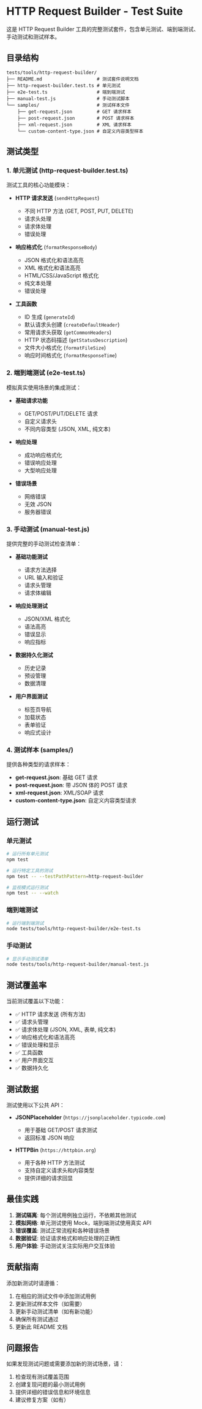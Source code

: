 # HTTP Request Builder - Test Suite

这是 HTTP Request Builder 工具的完整测试套件，包含单元测试、端到端测试、手动测试和测试样本。

## 目录结构

```
tests/tools/http-request-builder/
├── README.md                    # 测试套件说明文档
├── http-request-builder.test.ts # 单元测试
├── e2e-test.ts                  # 端到端测试
├── manual-test.js               # 手动测试脚本
└── samples/                     # 测试样本文件
    ├── get-request.json         # GET 请求样本
    ├── post-request.json        # POST 请求样本
    ├── xml-request.json         # XML 请求样本
    └── custom-content-type.json # 自定义内容类型样本
```

## 测试类型

### 1. 单元测试 (http-request-builder.test.ts)

测试工具的核心功能模块：

- **HTTP 请求发送** (`sendHttpRequest`)
  - 不同 HTTP 方法 (GET, POST, PUT, DELETE)
  - 请求头处理
  - 请求体处理
  - 错误处理

- **响应格式化** (`formatResponseBody`)
  - JSON 格式化和语法高亮
  - XML 格式化和语法高亮
  - HTML/CSS/JavaScript 格式化
  - 纯文本处理
  - 错误处理

- **工具函数**
  - ID 生成 (`generateId`)
  - 默认请求头创建 (`createDefaultHeader`)
  - 常用请求头获取 (`getCommonHeaders`)
  - HTTP 状态码描述 (`getStatusDescription`)
  - 文件大小格式化 (`formatFileSize`)
  - 响应时间格式化 (`formatResponseTime`)

### 2. 端到端测试 (e2e-test.ts)

模拟真实使用场景的集成测试：

- **基础请求功能**
  - GET/POST/PUT/DELETE 请求
  - 自定义请求头
  - 不同内容类型 (JSON, XML, 纯文本)

- **响应处理**
  - 成功响应格式化
  - 错误响应处理
  - 大型响应处理

- **错误场景**
  - 网络错误
  - 无效 JSON
  - 服务器错误

### 3. 手动测试 (manual-test.js)

提供完整的手动测试检查清单：

- **基础功能测试**
  - 请求方法选择
  - URL 输入和验证
  - 请求头管理
  - 请求体编辑

- **响应处理测试**
  - JSON/XML 格式化
  - 语法高亮
  - 错误显示
  - 响应指标

- **数据持久化测试**
  - 历史记录
  - 预设管理
  - 数据清理

- **用户界面测试**
  - 标签页导航
  - 加载状态
  - 表单验证
  - 响应式设计

### 4. 测试样本 (samples/)

提供各种类型的请求样本：

- **get-request.json**: 基础 GET 请求
- **post-request.json**: 带 JSON 体的 POST 请求
- **xml-request.json**: XML/SOAP 请求
- **custom-content-type.json**: 自定义内容类型请求

## 运行测试

### 单元测试

```bash
# 运行所有单元测试
npm test

# 运行特定工具的测试
npm test -- --testPathPattern=http-request-builder

# 监视模式运行测试
npm test -- --watch
```

### 端到端测试

```bash
# 运行端到端测试
node tests/tools/http-request-builder/e2e-test.ts
```

### 手动测试

```bash
# 显示手动测试清单
node tests/tools/http-request-builder/manual-test.js
```

## 测试覆盖率

当前测试覆盖以下功能：

- ✅ HTTP 请求发送 (所有方法)
- ✅ 请求头管理
- ✅ 请求体处理 (JSON, XML, 表单, 纯文本)
- ✅ 响应格式化和语法高亮
- ✅ 错误处理和显示
- ✅ 工具函数
- ✅ 用户界面交互
- ✅ 数据持久化

## 测试数据

测试使用以下公共 API：

- **JSONPlaceholder** (`https://jsonplaceholder.typicode.com`)
  - 用于基础 GET/POST 请求测试
  - 返回标准 JSON 响应

- **HTTPBin** (`https://httpbin.org`)
  - 用于各种 HTTP 方法测试
  - 支持自定义请求头和内容类型
  - 提供详细的请求回显

## 最佳实践

1. **测试隔离**: 每个测试用例独立运行，不依赖其他测试
2. **模拟网络**: 单元测试使用 Mock，端到端测试使用真实 API
3. **错误覆盖**: 测试正常流程和各种错误场景
4. **数据验证**: 验证请求格式和响应处理的正确性
5. **用户体验**: 手动测试关注实际用户交互体验

## 贡献指南

添加新测试时请遵循：

1. 在相应的测试文件中添加测试用例
2. 更新测试样本文件（如需要）
3. 更新手动测试清单（如有新功能）
4. 确保所有测试通过
5. 更新此 README 文档

## 问题报告

如果发现测试问题或需要添加新的测试场景，请：

1. 检查现有测试覆盖范围
2. 创建复现问题的最小测试用例
3. 提供详细的错误信息和环境信息
4. 建议修复方案（如有）